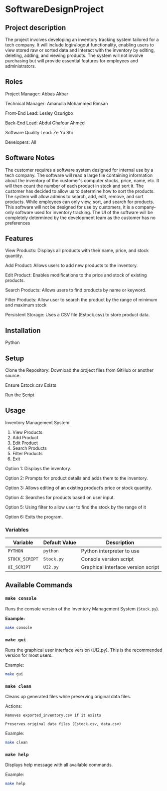# SoftwareDesignProject

## Project description
The project involves developing an inventory tracking system tailored for a tech company. It will include login/logout functionality, enabling users to view stored raw or sorted data and interact with the inventory by editing, deleting, adding, and viewing products. The system will not involve purchasing but will provide essential features for employees and administrators.

## Roles 
Project Manager: Abbas Akbar

Technical Manager: Amanulla Mohammed Rimsan

Front-End Lead: Lesley Ozurigbo

Back-End Lead: Abdul Ghafour Ahmed

Software Quality Lead: Ze Yu Shi

Developers: All

## Software Notes
The customer requires a software system designed for internal use by a tech company. The software will read a large file containing information about the inventory of the customer's computer stocks, price, name, etc. It will then count the number of each product in stock and sort it. The customer has decided to allow us to determine how to sort the products. The system will allow admins to search, add, edit, remove, and sort products. While employees can only view, sort, and search for products. This software will not be designed for use by customers, it is a company-only software used for inventory tracking. The UI of the software will be completely determined by the development team as the customer has no preferences

## Features
View Products: Displays all products with their name, price, and stock quantity.

Add Product: Allows users to add new products to the inventory.

Edit Product: Enables modifications to the price and stock of existing products.

Search Products: Allows users to find products by name or keyword.

Filter Products: Allow user to search the product by the range of minimum and maximum stock

Persistent Storage: Uses a CSV file (Estock.csv) to store product data.

## Installation
Python

## Setup
Clone the Repository: Download the project files from GitHub or another source.

Ensure Estock.csv Exists

Run the Script

## Usage
Inventory Management System
1. View Products
2. Add Product
3. Edit Product
4. Search Products
5. Filter Products
6. Exit

Option 1: Displays the inventory.

Option 2: Prompts for product details and adds them to the inventory.

Option 3: Allows editing of an existing product’s price or stock quantity.

Option 4: Searches for products based on user input.

Option 5: Using filter to allow user to find the stock by the range of it

Option 6: Exits the program.

### Variables
| Variable       | Default Value | Description                          |
|----------------|---------------|--------------------------------------|
| `PYTHON`       | `python`      | Python interpreter to use            |
| `STOCK_SCRIPT` | `Stock.py`    | Console version script               |
| `UI_SCRIPT`    | `UI2.py`      | Graphical interface version script   |

## Available Commands

### `make console`
Runs the console version of the Inventory Management System (`Stock.py`).

**Example:**
```bash
make console
```

### `make gui`

Runs the graphical user interface version (UI2.py). This is the recommended version for most users.

Example:
```bash
make gui
```

### `make clean`

Cleans up generated files while preserving original data files.

Actions:

    Removes exported_inventory.csv if it exists

    Preserves original data files (Estock.csv, data.csv)

Example:
```bash
make clean
```

### `make help`

Displays help message with all available commands.

Example:
```bash
make help
```
